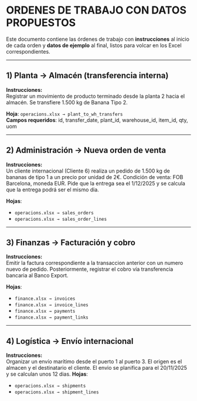 
# ORDENES DE TRABAJO CON DATOS PROPUESTOS

Este documento contiene las órdenes de trabajo con **instrucciones** al inicio de cada orden y **datos de ejemplo** al final, listos para volcar en los Excel correspondientes.

---

## 1) Planta → Almacén (transferencia interna)

**Instrucciones:**  
Registrar un movimiento de producto terminado desde la planta 2 hacia el almacén. Se transfiere 1.500 kg de Banana Tipo 2.  

**Hoja**: `operacions.xlsx → plant_to_wh_transfers`  
**Campos requeridos**: id, transfer_date, plant_id, warehouse_id, item_id, qty, uom

----

## 2) Administración → Nueva orden de venta

**Instrucciones:**  
Un cliente internacional (Cliente 6) realiza un pedido de 1.500 kg de bananas de tipo 1 a un precio por unidad de 2€. Condición de venta: FOB Barcelona, moneda EUR.  Pide que la entrega sea el 1/12/2025 y se calcula que la entrega podrá ser el mismo dia.

**Hojas**:  
- `operacions.xlsx → sales_orders`  
- `operacions.xlsx → sales_order_lines`  

---

## 3) Finanzas → Facturación y cobro

**Instrucciones:**  
Emitir la factura correspondiente a la transaccion anterior con un numero nuevo de pedido. Posteriormente, registrar el cobro vía transferencia bancaria al Banco Export.  

**Hojas**:  
- `finance.xlsx → invoices`  
- `finance.xlsx → invoice_lines`  
- `finance.xlsx → payments`  
- `finance.xlsx → payment_links`  

---

## 4) Logística → Envío internacional

**Instrucciones:**  
Organizar un envío marítimo desde el puerto 1 al puerto 3. El origen es el almacen y el destinatario el cliente.  El envio se planifica para el 20/11/2025 y se calculan unos 12 dias.
**Hojas**:  
- `operacions.xlsx → shipments`  
- `operacions.xlsx → shipment_lines`  
